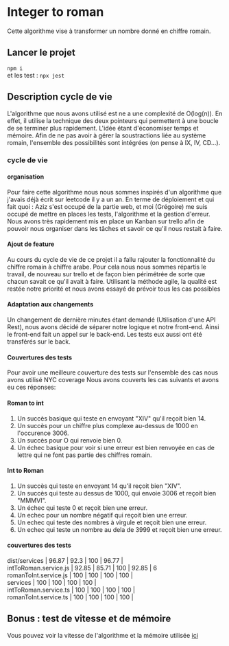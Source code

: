 # Integer to roman

Cette algorithme vise à transformer un nombre donné en chiffre romain.

## Lancer le projet

`npm i ` <br>
et les test : `npx jest`

## Description cycle de vie

L'algorithme que nous avons utilisé est ne a une complexité de O(log(n)). En effet, il utilise la technique des deux pointeurs qui permettent à une boucle de se terminer plus rapidement. L'idée étant d'économiser temps et mémoire.
Afin de ne pas avoir à gérer la soustractions liée au système romain, l'ensemble des possibilités sont intégrées (on pense à IX, IV, CD...).

### cycle de vie

#### organisation
Pour faire cette algorithme nous nous sommes inspirés d'un algorithme que j'avais déjà écrit sur leetcode il y a un an.
En terme de déploiement et qui fait quoi :
Aziz s'est occupé de la partie web, et moi (Grégoire) me suis occupé de mettre en places les tests, l'algorithme et la gestion d'erreur.
Nous avons très rapidement mis en place un Kanban sur trello afin de pouvoir nous organiser dans les tâches et savoir ce qu'il nous restait à faire.
#### Ajout de feature
Au cours du cycle de vie de ce projet il a fallu rajouter la fonctionnalité du chiffre romain à chiffre arabe. Pour cela nous nous sommes répartis le travail, de nouveau sur trello et de façon bien périmétrée de sorte que chacun savait ce qu'il avait à faire.
Utilisant la méthode agile, la qualité est restée notre priorité et nous avons essayé de prévoir tous les cas possibles

#### Adaptation aux changements
Un changement de dernière minutes étant demandé (Utilisation d'une API Rest), nous avons décidé de séparer notre logique et notre front-end.
Ainsi le front-end fait un appel sur le back-end. Les tests eux aussi ont été transférés sur le back.

#### Couvertures des tests
Pour avoir une meilleure couverture des tests sur l'ensemble des cas nous avons utilisé NYC coverage
Nous avons couverts les cas suivants et avons eu ces réponses: 
#### Roman to int
1) Un succès basique qui teste en envoyant "XIV" qu'il reçoit bien 14.
2) Un succès pour un chiffre plus complexe au-dessus de 1000 en l'occurence 3006.
3) Un succès pour O qui renvoie bien 0.
4) Un échec basique pour voir si une erreur est bien renvoyée en cas de lettre qui ne font pas partie des chiffres romain.

#### Int to Roman
1) Un succès qui teste en envoyant 14 qu'il reçoit bien "XIV".
2) Un succès qui teste au dessus de 1000, qui envoie 3006 et reçoit bien "MMMVI".
3) Un échec qui teste 0 et reçoit bien une erreur.
4) Un echec pour un nombre négatif qui reçoit bien une erreur.
5) Un echec qui teste des nombres à virgule et reçoit bien une erreur.
6) Un echec qui teste un nombre au dela de 3999 et reçoit bien une erreur.
#### couvertures des tests
dist/services          |   96.87 |     92.3 |     100 |   96.77 |                   
  intToRoman.service.js |   92.85 |    85.71 |     100 |   92.85 | 6                 
  romanToInt.service.js |     100 |      100 |     100 |     100 |                   
 services               |     100 |      100 |     100 |     100 |                   
  intToRoman.service.ts |     100 |      100 |     100 |     100 |                   
  romanToInt.service.ts |     100 |      100 |     100 |     100 |                   

## Bonus : test de vitesse et de mémoire

Vous pouvez voir la vitesse de l'algorithme et la mémoire utilisée [ici](https://leetcode.com/problems/integer-to-roman/submissions/1094290886/)
